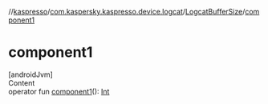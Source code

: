 //[kaspresso](../../index.md)/[com.kaspersky.kaspresso.device.logcat](../index.md)/[LogcatBufferSize](index.md)/[component1](component1.md)



# component1  
[androidJvm]  
Content  
operator fun [component1](component1.md)(): [Int](https://kotlinlang.org/api/latest/jvm/stdlib/kotlin/-int/index.html)  



